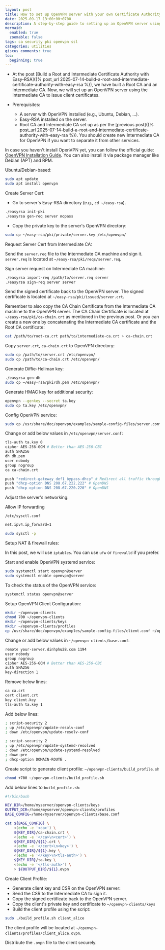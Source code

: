 ```yaml
---
layout: post
title: How to set up OpenVPN server with your own Certificate Authority Infrastructure
date: 2025-09-17 13:00:00+0700
description: A step-by-step guide to setting up an OpenVPN server using your own Certificate Authority (CA) for secure and scalable VPN access.
mermaid:
  enabled: true
  zoomable: false
tags: ca security pki openvpn ssl
categories: utilities
giscus_comments: true
toc:
  beginning: true
---
```


- At the post [Build a Root and Intermediate Certificate Authority with Easy-RSA]({% post_url 2025-07-14-build-a-root-and-intermediate-certificate-authority-with-easy-rsa %}), we have built a Root CA and an Intermediate CA.
Now, we will set up an OpenVPN server using the Intermediate CA to issue client certificates.

- Prerequisites:
  - A server with OpenVPN installed (e.g., Ubuntu, Debian, ...).
  - Easy-RSA installed on the server.
  - Root CA and Intermediate CA set up as per the [previous post]({% post_url 2025-07-14-build-a-root-and-intermediate-certificate-authority-with-easy-rsa %}). You should create new Intermediate CA for OpenVPN if you want to separate it from other services.

In case you haven't install OpenVPN yet, you can follow the official guide: [OpenVPN Installation Guide](https://openvpn.net/community-docs/installing-openvpn.html). You can also install it via package manager like Debian (APT) and RPM.

Ubuntu/Debian-based:

```sh
sudo apt update
sudo apt install openvpn
```
Create Server Cert:
- Go to server's Easy-RSA directory (e.g., `cd ~/easy-rsa`).

```sh
./easyrsa init-pki
./easyrsa gen-req server nopass
```

- Copy the private key to the server's OpenVPN directory:

```sh
sudo cp ~/easy-rsa/pki/private/server.key /etc/openvpn/
```

Request Server Cert from Intermediate CA:

Send the `server.req` file to the Intermediate CA machine and sign it. `server.req` is located at `~/easy-rsa/pki/reqs/server.req`.

Sign server request on Intermediate CA machine:

```sh
./easyrsa import-req /path/to/server.req server
./easyrsa sign-req server server
```

Send the signed certificate back to the OpenVPN server. The signed certificate is located at `~/easy-rsa/pki/issued/server.crt`.

Remember to also copy the CA Chain Certificate from the Intermediate CA machine to the OpenVPN server. The CA Chain Certificate is located at `~/easy-rsa/pki/ca-chain.crt` as mentioned in the previous post. Or you can create a new one by concatenating the Intermediate CA certificate and the Root CA certificate:

```sh
cat /path/to/root-ca.crt path/to/intermediate-ca.crt > ca-chain.crt
```

Copy `server.crt`, `ca-chain.crt` to OpenVPN directory:

```sh
sudo cp /path/to/server.crt /etc/openvpn/
sudo cp /path/to/ca-chain.crt /etc/openvpn/
```

Generate Diffie-Hellman key:
```sh
./easyrsa gen-dh
sudo cp ~/easy-rsa/pki/dh.pem /etc/openvpn/
```

Generate HMAC key for additional security:

```sh
openvpn --genkey --secret ta.key
sudo cp ta.key /etc/openvpn/
```

Config OpenVPN service:

```sh
sudo cp /usr/share/doc/openvpn/examples/sample-config-files/server.conf /etc/openvpn/
```

Change or add below values in `/etc/openvpn/server.conf`:

```sh
tls-auth ta.key 0
cipher AES-256-GCM # Better than AES-256-CBC
auth SHA256
dh dh.pem
user nobody
group nogroup
ca ca-chain.crt

push "redirect-gateway def1 bypass-dhcp" # Redirect all traffic through VPN
push "dhcp-option DNS 208.67.222.222" # OpenDNS
push "dhcp-option DNS 208.67.220.220" # OpenDNS
```

Adjust the server's networking:

Allow IP forwarding

`/etc/sysctl.conf`
```sh
net.ipv4.ip_forward=1
```

```sh
sudo sysctl -p
```

Setup NAT & firewall rules:

In this post, we will use `iptables`. You can use `ufw` or `firewalld` if you prefer.



Start and enable OpenVPN systemd service:

```sh
sudo systemctl start openvpn@server
sudo systemctl enable openvpn@server
```

To check the status of the OpenVPN service:
```sh
systemctl status openvpn@server
```

Setup OpenVPN Client Configuration:

```sh
mkdir ~/openvpn-clients
chmod 700 ~/openvpn-clients
mkdir ~/openvpn-clients/keys
mkdir ~/openvpn-clients/profiles
cp /usr/share/doc/openvpn/examples/sample-config-files/client.conf ~/openvpn-clients/base.conf
```

Change or add below values in `~/openvpn-clients/base.conf`:

```sh
remote your-server.dinhphu28.com 1194
user nobody
group nogroup
cipher AES-256-GCM # Better than AES-256-CBC
auth SHA256
key-direction 1
```

Remove below lines:
```sh
ca ca.crt
cert client.crt
key client.key
tls-auth ta.key 1
```

Add below lines:

```sh
; script-security 2
; up /etc/openvpn/update-resolv-conf
; down /etc/openvpn/update-resolv-conf

; script-security 2
; up /etc/openvpn/update-systemd-resolved
; down /etc/openvpn/update-systemd-resolved
; down-pre
; dhcp-option DOMAIN-ROUTE .
```

Create script to generate client profile: `~/openvpn-clients/build_profile.sh`

```sh
chmod +700 ~/openvpn-clients/build_profile.sh
```

Add below lines to `build_profile.sh`:
```sh
#!/bin/bash

KEY_DIR=/home/myserver/openvpn-clients/keys
OUTPUT_DIR=/home/myserver/openvpn-clients/profiles
BASE_CONFIG=/home/myserver/openvpn-clients/base.conf

cat ${BASE_CONFIG} \
    <(echo -e '<ca>') \
    ${KEY_DIR}/ca-chain.crt \
    <(echo -e '</ca>\n<cert>') \
    ${KEY_DIR}/${1}.crt \
    <(echo -e '</cert>\n<key>') \
    ${KEY_DIR}/${1}.key \
    <(echo -e '</key>\n<tls-auth>') \
    ${KEY_DIR}/ta.key \
    <(echo -e '</tls-auth>') \
    > ${OUTPUT_DIR}/${1}.ovpn
```

Create Client Profile:

- Generate client key and CSR on the OpenVPN server:
- Send the CSR to the Intermediate CA to sign it.
- Copy the signed certificate back to the OpenVPN server.
- Copy the client's private key and certificate to `~/openvpn-clients/keys`
- Build the client profile using the script:
```sh
sudo ./build_profile.sh client_alice
```

The client profile will be located at `~/openvpn-clients/profiles/client_alice.ovpn`.

Distribute the `.ovpn` file to the client securely.

